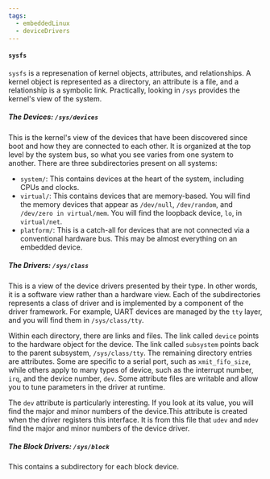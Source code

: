 ```yaml
---
tags:
  - embeddedLinux
  - deviceDrivers
---
```

#### `sysfs`
`sysfs` is a represenation of kernel objects, attributes, and relationships. A kernel object is represented as a directory, an attribute is a file, and a relationship is a symbolic link. Practically,  looking in `/sys` provides the kernel's view of the system.
##### The Devices: `/sys/devices`
This is the kernel's view of the devices that have been discovered since boot and how they are connected to each other. It is organized at the top level by the system bus, so what you see varies from one system to another. There are three subdirectories present on all systems:
- `system/`:  This contains devices at the heart of the system, including CPUs and clocks.
- `virtual/`: This contains devices that are memory-based. You will find the memory devices that appear as `/dev/null`, `/dev/random`, and `/dev/zero in virtual/mem`. You will find the loopback device, `lo`, in `virtual/net`.
- `platform/`: This is a catch-all for devices that are not connected via a conventional hardware bus. This may be almost everything on an embedded device.
##### The Drivers: `/sys/class`
This is a view of the device drivers presented by their type. In other words, it is a software view rather than a hardware view. Each of the subdirectories represents a class of driver and is implemented by a component of the driver framework. For example, UART devices are managed by the `tty` layer, and you will find them in `/sys/class/tty`.

Within each directory, there are links and files. The link called `device` points to the hardware object for the device. The link called `subsystem` points back to the parent subsystem, `/sys/class/tty`. The remaining directory entries are attributes. Some are specific to a serial port, such as `xmit_fifo_size`, while others apply to many types of device, such as the interrupt number, `irq`, and the device number, `dev`. Some attribute files are writable and allow you to tune parameters in the driver at runtime. 

The `dev` attribute is particularly interesting. If you look at its value, you will find the major and minor numbers of the device.This attribute is created when the driver registers this interface. It is from this file that `udev` and `mdev` find the major and minor numbers of the device driver.
##### The Block Drivers: `/sys/block`
This contains a subdirectory for each block device.